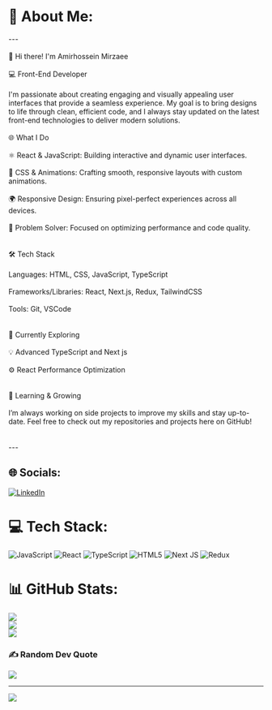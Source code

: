 # 💫 About Me:
---<br><br>👋 Hi there! I'm Amirhossein Mirzaee <br><br>💻 Front-End Developer <br><br>I'm passionate about creating engaging and visually appealing user interfaces that provide a seamless experience. My goal is to bring designs to life through clean, efficient code, and I always stay updated on the latest front-end technologies to deliver modern solutions.<br><br>🌐 What I Do<br><br>⚛️ React & JavaScript: Building interactive and dynamic user interfaces.<br><br>🎨 CSS & Animations: Crafting smooth, responsive layouts with custom animations.<br><br>🌍 Responsive Design: Ensuring pixel-perfect experiences across all devices.<br><br>🔧 Problem Solver: Focused on optimizing performance and code quality.<br><br><br>🛠️ Tech Stack<br><br>Languages: HTML, CSS, JavaScript, TypeScript<br><br>Frameworks/Libraries: React, Next.js, Redux, TailwindCSS<br><br>Tools: Git, VSCode<br><br><br>🚀 Currently Exploring<br><br>💡 Advanced TypeScript and Next js<br><br>⚙️ React Performance Optimization<br><br><br>🌱 Learning & Growing<br><br>I’m always working on side projects to improve my skills and stay up-to-date. Feel free to check out my repositories and projects here on GitHub!<br><br><br>---


## 🌐 Socials:
[![LinkedIn](https://img.shields.io/badge/LinkedIn-%230077B5.svg?logo=linkedin&logoColor=white)](https://linkedin.com/in/linkedin.com/in/amirhossein-mirzaee) 

# 💻 Tech Stack:
![JavaScript](https://img.shields.io/badge/javascript-%23323330.svg?style=for-the-badge&logo=javascript&logoColor=%23F7DF1E) ![React](https://img.shields.io/badge/react-%2320232a.svg?style=for-the-badge&logo=react&logoColor=%2361DAFB) ![TypeScript](https://img.shields.io/badge/typescript-%23007ACC.svg?style=for-the-badge&logo=typescript&logoColor=white) ![HTML5](https://img.shields.io/badge/html5-%23E34F26.svg?style=for-the-badge&logo=html5&logoColor=white) ![Next JS](https://img.shields.io/badge/Next-black?style=for-the-badge&logo=next.js&logoColor=white) ![Redux](https://img.shields.io/badge/redux-%23593d88.svg?style=for-the-badge&logo=redux&logoColor=white)
# 📊 GitHub Stats:
![](https://github-readme-stats.vercel.app/api?username=Amirhossein-Mirzaee&theme=neon&hide_border=false&include_all_commits=true&count_private=true)<br/>
![](https://github-readme-streak-stats.herokuapp.com/?user=Amirhossein-Mirzaee&theme=neon&hide_border=false)<br/>
![](https://github-readme-stats.vercel.app/api/top-langs/?username=Amirhossein-Mirzaee&theme=neon&hide_border=false&include_all_commits=true&count_private=true&layout=compact)

### ✍️ Random Dev Quote
![](https://quotes-github-readme.vercel.app/api?type=horizontal&theme=tokyonight)

---
[![](https://visitcount.itsvg.in/api?id=Amirhossein-Mirzaee&icon=2&color=9)](https://visitcount.itsvg.in)

<!-- Proudly created with GPRM ( https://gprm.itsvg.in ) -->
